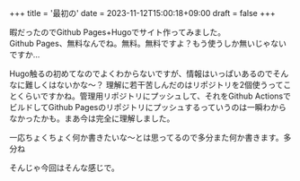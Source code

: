 +++
title = '最初の'
date = 2023-11-12T15:00:18+09:00
draft = false
+++

暇だったのでGithub Pages+Hugoでサイト作ってみました。  
Github Pages、無料なんでね。無料。無料ですよ？もう使うしか無いじゃないですか…  

Hugo触るの初めてなのでよくわからないですが、情報はいっぱいあるのでそんなに難しくはないかな～？
理解に若干苦しんだのはリポジトリを2個使うってことくらいですかね。管理用リポジトリにプッシュして、それをGithub ActionsでビルドしてGithub Pagesのリポジトリにプッシュするっていうのは一瞬わからなかったかも。まあ今は完全に理解しました。

一応ちょくちょく何か書きたいな～とは思ってるので多分また何か書きます。多分ね

そんじゃ今回はそんな感じで。
